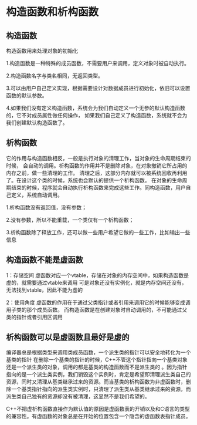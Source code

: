 # 构造函数和析构函数

## 构造函数
构造函数用来处理对象的初始化

1.构造函数是一种特殊的成员函数，不需要用户来调用，定义对象时被自动执行。　

2.构造函数名字与类名相同，无返回类型。　

3.可以由用户自己定义实现，根据需要设计对数据成员进行初始化，依旧可以设置函数的默认参数。

4.如果我们没有定义构造函数，系统会为我们自动定义一个无参的默认构造函数的，它不对成员属性做任何操作，
如果我们自己定义了构造函数，系统就不会为我们创建默认构造函数了。

## 析构函数
它的作用与构造函数相反，一般是执行对象的清理工作，当对象的生命周期结束的时候，
会自动的调用。析构函数的作用并不是删除对象，在对象撤销它所占用的内存之前，做一些清理的工作。
清理之后，这部分内存就可以被系统回收再利用了。在设计这个类的时候，系统也会默认的提供一个析构函数。
在对象的生命周期结束的时候，程序就会自动执行析构函数来完成这些工作。同构造函数，用户自己定义，系统自动调用。

1.析构函数没有返回值，没有参数；

2.没有参数，所以不能重载，一个类仅有一个析构函数；

3.析构函数除了释放工作，还可以做一些用户希望它做的一些工作，比如输出一些信息

## 构造函数不能是虚函数

1：存储空间
虚函数对应一个vtable，存储在对象的内存空间中，如果构造函数是虚的，就需要通过vtable来调用
可是对象还没有实例化，就是内存空间还没有，无法找到vtable，因此不能为虚的

2：使用角度
虚函数的作用在于通过父类指针或者引用来调用它的时候能够变成调用子类的那个成员函数。
而构造函数是在创建对象时自动调用的，不可能通过父类的指针或者引用区调用

## 析构函数可以是虚函数且最好是虚的
编译器总是根据类型来调用类成员函数，一个派生类的指针可以安全地转化为一个基类的指针
在删除一个基类的指针的时候，C++不管这个指针指向一个基类对象还是一个派生类的对象，调用的都是基类的构造函数而不是派生类的
。因为指针指向的是一个派生类实例，我们销毁这个实例时，肯定是希望即清理派生类自己的资源，同时又清理从基类继承过来的资源。而当基类的析构函数为非虚函数时，删除一个基类指针指向的派生类实例时，只清理了派生类从基类继承过来的资源，而派生类自己独有的资源却没有被清理，这显然不是我们希望的。


C++不把虚析构函数直接作为默认值的原因是虚函数表的开销以及和C语言的类型的兼容性。有虚函数的对象总是在开始的位置包含一个隐含的虚函数表指针成员。
